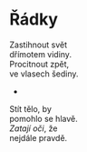 Řádky
=====

Zastihnout svět  
dřímotem vidiny.  
Procitnout zpět,  
ve vlasech šediny.

*

Stít tělo, by  
pomohlo se hlavě.  
*Zatají oči*, že  
nejdále pravdě.


